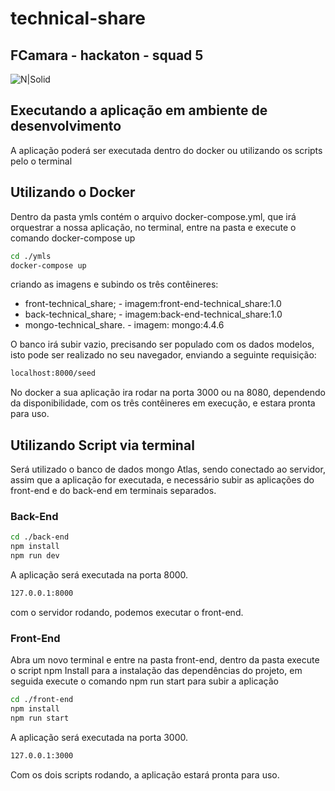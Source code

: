 # technical-share
## FCamara - hackaton - squad 5

![N|Solid](https://d335luupugsy2.cloudfront.net/images%2Flanding_page%2F2265963%2Fprograma-de-formacao-logo.png)

## Executando a aplicação em ambiente de desenvolvimento

A aplicação poderá ser executada dentro do docker ou utilizando os scripts pelo o terminal

## Utilizando o Docker
Dentro da pasta ymls contém o arquivo docker-compose.yml, que irá orquestrar a nossa aplicação, no terminal, entre na pasta e execute o comando docker-compose up

```sh
cd ./ymls
docker-compose up
```
criando as imagens e subindo os três contêineres:

- front-technical_share;
        - imagem:front-end-technical_share:1.0
- back-technical_share;
        - imagem:back-end-technical_share:1.0
- mongo-technical_share.
        - imagem: mongo:4.4.6

O banco irá subir vazio, precisando ser populado com os dados modelos, isto pode ser realizado no seu navegador, enviando a seguinte requisição:

```sh
localhost:8000/seed
```
No docker a sua aplicação ira rodar na porta 3000 ou na 8080, dependendo da disponibilidade, com os três contêineres em execução, e estara pronta para uso.

## Utilizando Script via terminal

Será utilizado o banco de dados mongo Atlas, sendo conectado ao servidor, assim que a aplicação for executada, e necessário subir as aplicações do front-end e do back-end em terminais separados.

### Back-End

```sh
cd ./back-end
npm install
npm run dev
```
A aplicação será executada na porta 8000.
```sh
127.0.0.1:8000
```
com o servidor rodando, podemos executar o front-end.

### Front-End

Abra um novo terminal e entre na pasta front-end, dentro da pasta execute o script npm Install  para a instalação das dependências do projeto, em seguida execute o comando npm run start para subir a aplicação

```sh
cd ./front-end
npm install
npm run start
```

A aplicação será executada na porta 3000.
```sh
127.0.0.1:3000
```
Com os dois scripts rodando, a aplicação estará pronta para uso.
